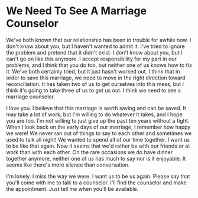 # We Need To See A Marriage Counselor #

We've both known that our relationship has been in trouble for awhile now. I don't know about you, but I haven't wanted to admit it. I've tried to ignore the problem and pretend that it didn't exist. I don't know about you, but I can't go on like this anymore. I accept responsibility for my part in our problems, and I think that you do too, but neither one of us knows how to fix it. We've both certainly tried, but it just hasn't worked out. I think that in order to save this marriage, we need to move in the right direction toward reconciliation. It has taken two of us to get ourselves into this mess, but I think it's going to take three of us to get us out. I think we need to see a marriage counselor.

I love you. I believe that this marriage is worth saving and can be saved. It may take a lot of work, but I'm willing to do whatever it takes, and I hope you are too. I'm not willing to just give up the past ten years without a fight. When I look back on the early days of our marriage, I remember how happy we were! We never ran out of things to say to each other and sometimes we used to talk all night! We wanted to spend all of our time together. I want us to be like that again. Now it seems that we'd rather be with our friends or at work than with each other. On the rare occasions we do have dinner together anymore, neither one of us has much to say nor is it enjoyable. It seems like there's more silence than conversation.

I'm lonely. I miss the way we were. I want us to be us again. Please say that you'll come with me to talk to a counselor. I'll find the counselor and make the appointment. Just tell me when you'll be available.

